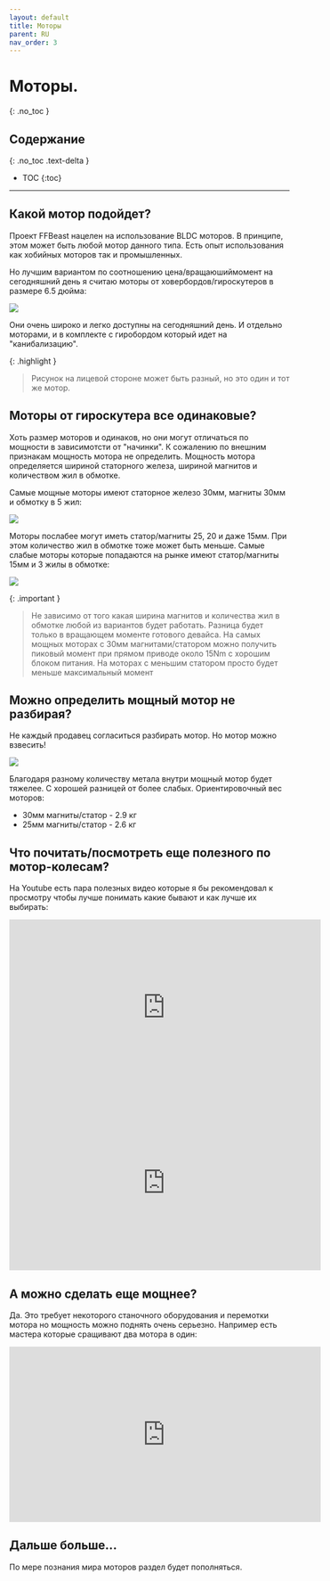 ```yaml
---
layout: default
title: Моторы
parent: RU
nav_order: 3
---
```


# Моторы.
{: .no_toc }

## Содержание
{: .no_toc .text-delta }

- TOC
{:toc}

---

## Какой мотор подойдет?

Проект FFBeast нацелен на использование BLDC моторов. В принципе, этом может быть любой мотор данного типа. 
Есть опыт использования как хобийных моторов так и промышленных.

Но лучшим вариантом по соотношению цена/вращаюшиймомент на сегодняшний день я считаю моторы от ховербордов/гироскутеров 
в размере 6.5 дюйма:

<img src="../../assets/images/motor65.jpg">

Они очень широко и легко доступны на сегодняшний день. И отдельно моторами, и в комплекте с гиробордом который идет 
на "канибализацию".

{: .highlight }
>Рисунок на лицевой стороне может быть разный, но это один и тот же мотор.

## Моторы от гироскутера все одинаковые?

Хоть размер моторов и одинаков, но они могут отличаться по мощности в зависимотсти от "начинки". К сожалению по внешним 
признакам мощность мотора не определить. Мощность мотора определяется шириной статорного железа, шириной магнитов и 
количеством жил в обмотке. 

Самые мощные моторы имеют статорное железо 30мм, магниты 30мм и обмотку в 5 жил:

<img src="../../assets/images/big_stator.jpg">

Моторы послабее могут иметь статор/магниты 25, 20 и даже 15мм. При этом количество жил в обмотке тоже может быть меньше.
Самые слабые моторы которые попадаются на рынке имеют статор/магниты 15мм и 3 жилы в обмотке:

<img src="../../assets/images/small_stator.jpg">

{: .important }
>Не зависимо от того какая ширина магнитов и количества жил в обмотке любой из вариантов будет работать. Разница будет 
> только в вращающем моменте готового девайса. На самых мощных моторах с 30мм магнитами/статором можно получить пиковый 
> момент при прямом приводе около 15Nm c хорошим блоком питания. На моторах с меньшим статором просто будет меньше 
> максимальный момент


## Можно определить мощный мотор не разбирая?

Не каждый продавец согласиться разбирать мотор. Но мотор можно взвесить!

<img src="../../assets/images/on_scales.jpg">

Благодаря разному количеству метала внутри мощный мотор будет тяжелее. С хорошей разницей от более слабых.
Ориентировочный вес моторов:
- 30мм магниты/статор - 2.9 кг
- 25мм магниты/статор - 2.6 кг

## Что почитать/посмотреть еще полезного по мотор-колесам?

На Youtube есть пара полезных видео которые я бы рекомендовал к просмотру чтобы лучше понимать какие бывают и как лучше 
их выбирать: 

<iframe width="560" height="315" src="https://www.youtube.com/embed/02ldNJIN2iU" title="YouTube video player" frameborder="0" allow="accelerometer; autoplay; clipboard-write; encrypted-media; gyroscope; picture-in-picture; web-share" allowfullscreen></iframe>
<iframe width="560" height="315" src="https://www.youtube.com/embed/6AjZ1AIJLNs" title="YouTube video player" frameborder="0" allow="accelerometer; autoplay; clipboard-write; encrypted-media; gyroscope; picture-in-picture; web-share" allowfullscreen></iframe>

## А можно сделать еще мощнее?

Да. Это требует некоторого станочного оборудования и перемотки мотора но мощность можно поднять очень серьезно. 
Например есть мастера которые сращивают два мотора в один:

<iframe width="560" height="315" src="https://www.youtube.com/embed/3dgiZQzNLKY" title="YouTube video player" frameborder="0" allow="accelerometer; autoplay; clipboard-write; encrypted-media; gyroscope; picture-in-picture; web-share" allowfullscreen></iframe>

## Дальше больше...

По мере познания мира моторов раздел будет пополняться. 